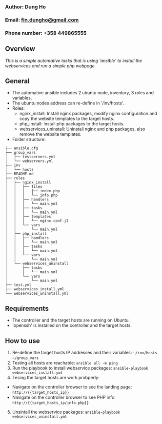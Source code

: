 ### Author: Dung Ho
### Email: fin.dungho@gmail.com
### Phone number: +358 449865555


## Overview
_This is a simple automative tasks that is using 'ansible' to install the webservices and run a simple php webpage._

## General
- The automative ansible includes 2 ubuntu node, inventory, 3 roles and variables.
- The ubuntu nodes address can re-define in '/inv/hosts'.
- Roles:
    + nginx_install: Install nginx packages, modify nginx configuration and copy the website templates to the target hosts.
    + php_install: Install php packages to the target hosts.
    + webservices_uninstall: Uninstall nginx and php packages, also remove the website templates. 
- Folder structure:
```
├── ansible.cfg
├── group_vars
│   ├── testservers.yml
│   └── webservers.yml
├── inv
│   └── hosts
├── README.md
├── roles
│   ├── nginx_install
│   │   ├── files
│   │   │   ├── index.php
│   │   │   └── info.php
│   │   ├── handlers
│   │   │   └── main.yml
│   │   ├── tasks
│   │   │   └── main.yml
│   │   ├── templates
│   │   │   └── nginx.conf.j2
│   │   └── vars
│   │       └── main.yml
│   ├── php_install
│   │   ├── handlers
│   │   │   └── main.yml
│   │   ├── tasks
│   │   │   └── main.yml
│   │   └── vars
│   │       └── main.yml
│   └── webservices_uninstall
│       ├── tasks
│       │   └── main.yml
│       └── vars
│           └── main.yml
├── test.yml
├── webservices_install.yml
└── webservices_uninstall.yml
```

## Requirements
- The controller and the target hosts are running on Ubuntu.
- 'openssh' is installed on the controller and the target hosts.

## How to use
1. Re-define the target hosts IP addresses and their variables:
        `~/inv/hosts`
        `~/group_vars`
2. Testing all hosts are reachable:
        `ansible all -m ping`
3. Run the playbook to install webservice packages:
        `ansible-playbook webservices_install.yml`
4. Tesing the target hosts are work probperly:
- Navigate on the controller browser to see the landing page:
        `http://{{target_hosts_ip}}`
- Navigate on the controller browser to see PHP info:
        `http://{{target_hosts_ip/info.php}}`
5. Unsintall the webservice packages:
        `ansible-playbook webservices_uninstall.yml`
